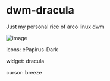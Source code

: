 # dwm-dracula

Just my personal rice of arco linux dwm 


![image](https://user-images.githubusercontent.com/84572051/157125600-7231d82a-3fce-415f-a953-a96522914087.png)


icons: ePapirus-Dark


widget: dracula


cursor: breeze


